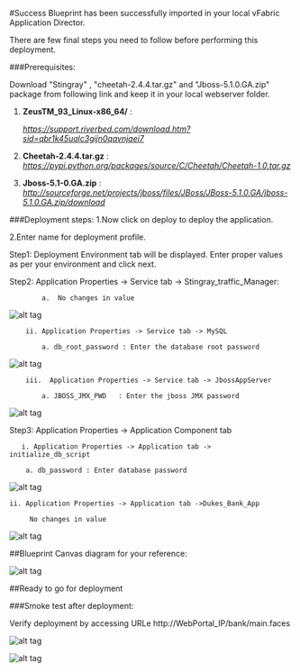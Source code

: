 #Success
Blueprint has been successfully imported in your local vFabric Application Director. 

There are  few final steps you need to follow before performing this deployment.

###Prerequisites:

Download "Stingray" , "cheetah-2.4.4.tar.gz" and "Jboss-5.1.0.GA.zip" package from following link and keep it in your local webserver folder. 


1. **ZeusTM_93_Linux-x86_64/** :

    *https://support.riverbed.com/download.htm?sid=qbr1k45ualc3gijn0qavnjaei7*


2. **Cheetah-2.4.4.tar.gz** : 
    *https://pypi.python.org/packages/source/C/Cheetah/Cheetah-1.0.tar.gz*


3. **Jboss-5.1-0.GA.zip** : 
    *http://sourceforge.net/projects/jboss/files/JBoss/JBoss-5.1.0.GA/jboss-5.1.0.GA.zip/download*


###Deployment steps:
1.Now click on deploy to deploy the application.

2.Enter name for deployment profile.

Step1: Deployment Environment tab will be displayed. Enter proper values as per your environment and click next.

Step2: Application Properties -> Service tab -> Stingray_traffic_Manager:

	        a.  No changes in value


![alt tag](https://raw.github.com/vmware-applicationdirector/solutions-import-beta/Clustered-Duke-Bank-Application-Blueprint-50/Service-Property-Stingray.png)


		ii. Application Properties -> Service tab -> MySQL
	
	        a. db_root_password : Enter the database root password


![alt tag](https://raw.github.com/vmware-applicationdirector/solutions-import-beta/Clustered-Duke-Bank-Application-Blueprint-50/Service-Property-MySql.png)
	
		iii.  Application Properties -> Service tab -> JbossAppServer 

			a. JBOSS_JMX_PWD   : Enter the jboss JMX password


![alt tag](https://raw.github.com/vmware-applicationdirector/solutions-import-beta/Clustered-Duke-Bank-Application-Blueprint-50/Service-Property-JBossAppServer.png)

      
      
Step3: Application Properties -> Application Component tab

       i. Application Properties -> Application tab -> initialize_db_script 

	    a. db_password : Enter database password 
    
    
![alt tag](https://raw.github.com/vmware-applicationdirector/solutions-import-beta/Clustered-Duke-Bank-Application-Blueprint-50/Application-Property-initialize-db-script.png)

	ii. Application Properties -> Application tab ->Dukes_Bank_App
		
		 No changes in value

![alt tag](https://raw.github.com/vmware-applicationdirector/solutions-import-beta/Clustered-Duke-Bank-Application-Blueprint-50/Application-Property-Dukes-Bank-App.png)

	
##Blueprint Canvas diagram for your reference: 

![alt tag](https://raw.github.com/vmware-applicationdirector/solutions-import-beta/Clustered-Duke-Bank-Application-Blueprint-50/Blueprint-Canvas.png)

##Ready to go for deployment

###Smoke test after deployment:

Verify deployment by accessing URLe http://WebPortal_IP/bank/main.faces

![alt tag](https://raw.github.com/vmware-applicationdirector/solutions-import-beta/Clustered-Duke-Bank-Application-Blueprint-50/DukesBankSmoke1.png)

![alt tag](https://raw.github.com/vmware-applicationdirector/solutions-import-beta/Clustered-Duke-Bank-Application-Blueprint-50/DukesBankSmoke2.png)





 








